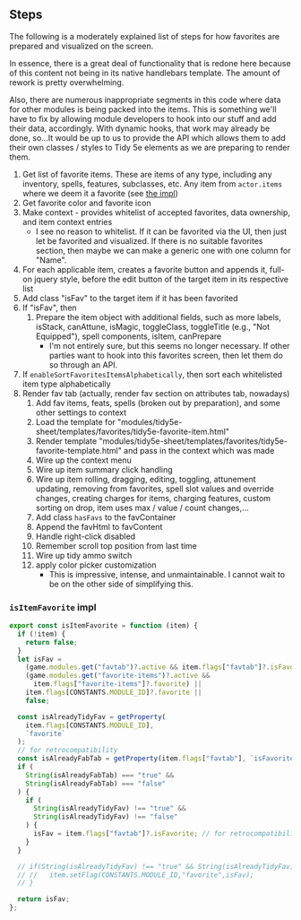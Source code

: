 ## Steps

The following is a moderately explained list of steps for how favorites are prepared and visualized on the screen.

In essence, there is a great deal of functionality that is redone here because of this content not being in its native handlebars template. The amount of rework is pretty overwhelming.

Also, there are numerous inappropriate segments in this code where data for other modules is being packed into the items. This is something we'll have to fix by allowing module developers to hook into our stuff and add their data, accordingly. With dynamic hooks, that work may already be done, so...It would be up to us to provide the API which allows them to add their own classes / styles to Tidy 5e elements as we are preparing to render them.


1. Get list of favorite items. These are items of any type, including any inventory, spells, features, subclasses, etc. Any item from `actor.items` where we deem it a favorite (see [the impl](#isitemfavorite-impl))
2. Get favorite color and favorite icon
3. Make context - provides whitelist of accepted favorites, data ownership, and item context entries
    - I see no reason to whitelist. If it can be favorited via the UI, then just let be favorited and visualized. If there is no suitable favorites section, then maybe we can make a generic one with one column for "Name".
4. For each applicable item, creates a favorite button and appends it, full-on jquery style, before the edit button of the target item in its respective list
5. Add class "isFav" to the target item if it has been favorited
6. If "isFav", then
   1. Prepare the item object with additional fields, such as more labels, isStack, canAttune, isMagic, toggleClass, toggleTitle (e.g., "Not Equipped"), spell components, isItem, canPrepare
        - I'm not entirely sure, but this seems no longer necessary. If other parties want to hook into this favorites screen, then let them do so through an API.
7. If `enableSortFavoritesItemsAlphabetically`, then sort each whitelisted item type alphabetically
8. Render fav tab (actually, render fav section on attributes tab, nowadays)
   1. Add fav items, feats, spells (broken out by preparation), and some other settings to context
   2. Load the template for "modules/tidy5e-sheet/templates/favorites/tidy5e-favorite-item.html"
   3. Render template "modules/tidy5e-sheet/templates/favorites/tidy5e-favorite-template.html" and pass in the context which was made
   4. Wire up the context menu
   5. Wire up item summary click handling
   6. Wire up item rolling, dragging, editing, toggling, attunement updating, removing from favorites, spell slot values and override changes, creating charges for items, charging features, custom sorting on drop, item uses max / value / count changes,...
   7. Add class `hasFavs` to the favContainer
   8. Append the favHtml to favContent
   9. Handle right-click disabled
   10. Remember scroll top position from last time
   11. Wire up tidy ammo switch
   12. apply color picker customization
        - This is impressive, intense, and unmaintainable. I cannot wait to be on the other side of simplifying this.




### `isItemFavorite` impl

```js
export const isItemFavorite = function (item) {
  if (!item) {
    return false;
  }
  let isFav =
    (game.modules.get("favtab")?.active && item.flags["favtab"]?.isFavorite) ||
    (game.modules.get("favorite-items")?.active &&
      item.flags["favorite-items"]?.favorite) ||
    item.flags[CONSTANTS.MODULE_ID]?.favorite ||
    false;

  const isAlreadyTidyFav = getProperty(
    item.flags[CONSTANTS.MODULE_ID],
    `favorite`
  );
  // for retrocompatibility
  const isAlreadyFabTab = getProperty(item.flags["favtab"], `isFavorite`);
  if (
    String(isAlreadyFabTab) === "true" &&
    String(isAlreadyFabTab) === "false"
  ) {
    if (
      String(isAlreadyTidyFav) !== "true" &&
      String(isAlreadyTidyFav) !== "false"
    ) {
      isFav = item.flags["favtab"]?.isFavorite; // for retrocompatibility
    }
  }

  // if(String(isAlreadyTidyFav) !== "true" && String(isAlreadyTidyFav) !== "false") {
  // //   item.setFlag(CONSTANTS.MODULE_ID,"favorite",isFav);
  // }

  return isFav;
};
```
